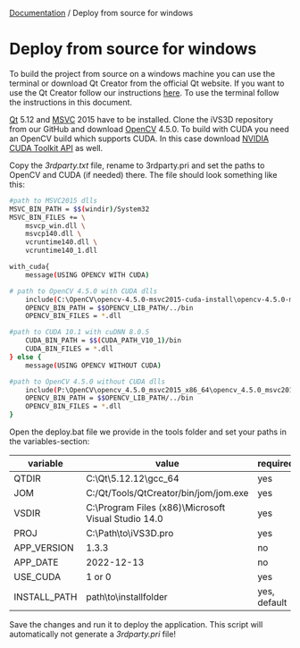 [Documentation](../README.md) / Deploy from source for windows

# Deploy from source for windows
To build the project from source on a windows machine you can use the terminal or download Qt Creator from the official Qt website. If you want to use the Qt Creator follow our instructions [here](build_qtcreator.md). To use the terminal follow the instructions in this document.

[Qt] 5.12 and [MSVC] 2015 have to be installed. Clone the iVS3D repository from our GitHub and download [OpenCV] 4.5.0. To build with CUDA you need an OpenCV build which supports CUDA. In this case download [NVIDIA CUDA Toolkit API] as well.

Copy the _3rdparty.txt_ file, rename to 3rdparty.pri and set the paths to OpenCV and CUDA (if needed) there. The file should look something like this:

```sh
#path to MSVC2015 dlls
MSVC_BIN_PATH = $$(windir)/System32
MSVC_BIN_FILES += \
    msvcp_win.dll \
    msvcp140.dll \
    vcruntime140.dll \
    vcruntime140_1.dll

with_cuda{
    message(USING OPENCV WITH CUDA)

# path to OpenCV 4.5.0 with CUDA dlls
    include(C:\OpenCV\opencv-4.5.0-msvc2015-cuda-install\opencv-4.5.0-msvc2015-cuda.pri)
    OPENCV_BIN_PATH = $$OPENCV_LIB_PATH/../bin
    OPENCV_BIN_FILES = *.dll

#path to CUDA 10.1 with cuDNN 8.0.5
    CUDA_BIN_PATH = $$(CUDA_PATH_V10_1)/bin
    CUDA_BIN_FILES = *.dll
} else {
    message(USING OPENCV WITHOUT CUDA)

#path to OpenCV 4.5.0 without CUDA dlls
    include(P:\OpenCV\opencv_4.5.0_msvc2015_x86_64\opencv_4.5.0_msvc2015_x86_64.pri)
    OPENCV_BIN_PATH = $$OPENCV_LIB_PATH/../bin
    OPENCV_BIN_FILES = *.dll
}
```

Open the deploy.bat file we provide in the tools folder and set your paths in the variables-section:

| variable     | value                     | required |
|--------------|---------------------------|----------|
| QTDIR        | C:\Qt\5.12.12\gcc_64      | yes      |
| JOM          | C:/Qt/Tools/QtCreator/bin/jom/jom.exe | yes |
| VSDIR        | C:\Program Files (x86)\Microsoft Visual Studio 14.0 | yes |
| PROJ         | C:\Path\to\iVS3D.pro      | yes |
| APP_VERSION  | 1.3.3                     | no |
| APP_DATE     | 2022-12-13                | no |
| USE_CUDA     | 1 or 0                    | yes |
| INSTALL_PATH | path\to\installfolder     | yes, default |

Save the changes and run it to deploy the application. This script will automatically not generate a _3rdparty.pri_ file!

  [OpenCV]: <https://github.com/opencv>
  [Qt]:     <https://www.qt.io>
  [MSVC]:   <https://www.microsoft.com/de-de/download/details.aspx?id=48159>
  [NVIDIA CUDA Toolkit API]:    <https://developer.nvidia.com/cuda-zone>
